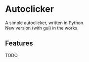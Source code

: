 # Autoclicker
A simple autoclicker, written in Python. \
New version (with gui) in the works.

## Features
TODO